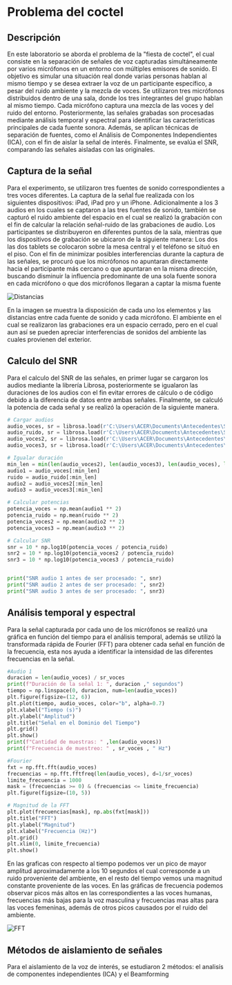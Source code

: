 # Problema del coctel 
## Descripción 

En este laboratorio se aborda el problema de la "fiesta de coctel", el cual consiste en la separación de señales de voz capturadas simultáneamente por varios micrófonos en un entorno con múltiples emisores de sonido. El objetivo es simular una situación real donde varias personas hablan al mismo tiempo y se desea extraer la voz de un participante específico, a pesar del ruido ambiente y la mezcla de voces.
Se utilizaron tres micrófonos distribuidos dentro de una sala, donde los tres integrantes del grupo hablan al mismo tiempo. Cada micrófono captura una mezcla de las voces y del ruido del entorno. Posteriormente, las señales grabadas son procesadas mediante análisis temporal y espectral para identificar las características principales de cada fuente sonora.
Además, se aplican técnicas de separación de fuentes, como el Análisis de Componentes Independientes (ICA), con el fin de aislar la señal de interés. Finalmente, se evalúa el SNR, comparando las señales aisladas con las originales.

## Captura de la señal 
Para el experimento, se utilizaron tres fuentes de sonido correspondientes a tres voces diferentes. La captura de la señal fue realizada con los siguientes dispositivos: iPad, iPad pro y un iPhone.
Adicionalmente a los 3 audios en los cuales se captaron a las tres fuentes de sonido, también se capturó el ruido ambiente del espacio en el cual se realizó la grabación con el fin de calcular la relación señal-ruido de las grabaciones de audio.
Los participantes se distribuyeron en diferentes puntos de la sala, mientras que los dispositivos de grabación se ubicaron de la siguiente manera:
Los dos las dos tablets se colocaron sobre la mesa central y el teléfono se situó en el piso. Con el fin de minimizar posibles interferencias durante la captura de las señales, se procuró que los micrófonos no apuntaran directamente hacia el participante más cercano o que apuntaran en la misma dirección, buscando disminuir la influencia predominante de una sola fuente sonora en cada micrófono o que dos micrófonos llegaran a captar la misma fuente

![Distancias](https://github.com/user-attachments/assets/2b37c924-774b-48f6-b2b7-45ecbdc36f7c)



En la imagen se muestra la disposición de cada uno los elementos y las distancias entre cada fuente de sonido y cada micrófono. 
El ambiente en el cual se realizaron las grabaciones era un espacio cerrado, pero en el cual aun así se pueden apreciar interferencias de sonidos del ambiente las cuales provienen del exterior.

## Calculo del SNR
Para el calculo del SNR de las señales, en primer lugar se cargaron los audios mediante la librería Librosa, posteriormente se igualaron las duraciones de los audios con el fin evitar errores de cálculo o de código debido a la diferencia de datos entre ambas señales.
Finalmente, se calculó la potencia de cada señal y se realizó la operación de la siguiente manera.

```python
# Cargar audios 
audio_voces, sr = librosa.load(r'C:\Users\ACER\Documents\Antecedentes\Señales\Lab3\voces.wav', sr=None, mono=True)
audio_ruido, sr = librosa.load(r'C:\Users\ACER\Documents\Antecedentes\Señales\Lab3\Nueva.wav', sr=None, mono=True)
audio_voces2, sr = librosa.load(r'C:\Users\ACER\Documents\Antecedentes\Señales\Lab3\Universidad.wav', sr=None, mono=True)
audio_voces3, sr = librosa.load(r'C:\Users\ACER\Documents\Antecedentes\Señales\Lab3\voz5.wav', sr=None, mono=True)

# Igualar duración
min_len = min(len(audio_voces2), len(audio_voces3), len(audio_voces), len(audio_ruido))
audio1 = audio_voces[:min_len]
ruido = audio_ruido[:min_len]
audio2 = audio_voces2[:min_len]
audio3 = audio_voces3[:min_len]

# Calcular potencias
potencia_voces = np.mean(audio1 ** 2)
potencia_ruido = np.mean(ruido ** 2)
potencia_voces2 = np.mean(audio2 ** 2)
potencia_voces3 = np.mean(audio3 ** 2)

# Calcular SNR
snr = 10 * np.log10(potencia_voces / potencia_ruido)
snr2 = 10 * np.log10(potencia_voces2 / potencia_ruido)
snr3 = 10 * np.log10(potencia_voces3 / potencia_ruido)


print("SNR audio 1 antes de ser procesado: ", snr)
print("SNR audio 2 antes de ser procesado: ", snr2)
print("SNR audio 3 antes de ser procesado: ", snr3)

```
## Análisis temporal y espectral
Para la señal capturada por cada uno de los micrófonos se realizó una gráfica en función del tiempo para el análisis temporal, además se utilizó la transformada rápida de Fourier
(FFT) para obtener cada señal en función de la frecuencia, esta nos ayuda a identificar la intensidad de las diferentes frecuencias en la señal.

```python
#Audio 1
duracion = len(audio_voces) / sr_voces
print(f"Duración de la señal 1: ", duracion ," segundos")
tiempo = np.linspace(0, duracion, num=len(audio_voces))
plt.figure(figsize=(12, 6))
plt.plot(tiempo, audio_voces, color="b", alpha=0.7)
plt.xlabel("Tiempo (s)")
plt.ylabel("Amplitud")
plt.title("Señal en el Dominio del Tiempo")
plt.grid()
plt.show()
print(f"Cantidad de muestras: " ,len(audio_voces))
print(f"Frecuencia de muestreo: " , sr_voces , " Hz")

#Fourier
fxt = np.fft.fft(audio_voces)
frecuencias = np.fft.fftfreq(len(audio_voces), d=1/sr_voces)
limite_frecuencia = 1000
mask = (frecuencias >= 0) & (frecuencias <= limite_frecuencia)
plt.figure(figsize=(10, 5))

# Magnitud de la FFT
plt.plot(frecuencias[mask], np.abs(fxt[mask]))
plt.title("FFT")
plt.ylabel("Magnitud")
plt.xlabel("Frecuencia (Hz)")
plt.grid()
plt.xlim(0, limite_frecuencia)  
plt.show()
```
En las graficas con respecto al tiempo podemos ver un pico de mayor amplitud aproximadamente a los 10 segundos el cual corresponde a un ruido proveniente del ambiente, en el resto del tiempo vemos una magnitud constante proveniente de las voces. En las gráficas de frecuencia podemos observar picos más altos en las correspondientes a las voces humanas, frecuencias más bajas para la voz masculina y frecuencias mas altas para las voces femeninas, además de otros picos causados por el ruido del ambiente.

![FFT](https://github.com/user-attachments/assets/1cf3ed33-85b6-4c74-a5f9-1fa2c5502331)


## Métodos de aislamiento de señales
Para el aislamiento de la voz de interés, se estudiaron 2 métodos: el analisís de componentes independientes (ICA) y el Beamforming
